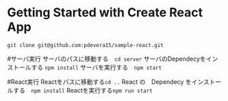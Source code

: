 # Getting Started with Create React App

`git clone git@github.com:pdevera15/sample-react.git`

#サーバ実行
サーバのパスに移動する　`cd server`
サーバのDependecyをインストールする `npm install`
サーバを実行する　`npm start`

#React実行
Reactをパスに移動する`cd ..`
React の　Dependecy をインストールする　`npm install`
Reactを実行する`npm run start`
